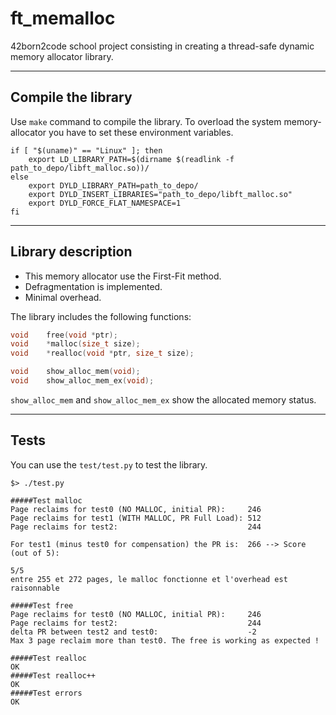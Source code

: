 # ft_memalloc

42born2code school project consisting in creating a thread-safe dynamic memory allocator library.

----------

Compile the library
-------------

Use `make` command to compile the library. To overload the system memory-allocator you have to set these environment variables.

```
if [ "$(uname)" == "Linux" ]; then
	export LD_LIBRARY_PATH=$(dirname $(readlink -f path_to_depo/libft_malloc.so))/
else
	export DYLD_LIBRARY_PATH=path_to_depo/
	export DYLD_INSERT_LIBRARIES="path_to_depo/libft_malloc.so"
	export DYLD_FORCE_FLAT_NAMESPACE=1 
fi
```

----------

Library description
-------------

- This memory allocator use the First-Fit method.
- Defragmentation is implemented.
- Minimal overhead.

The library includes the following functions:
```c
void	free(void *ptr);
void	*malloc(size_t size);
void	*realloc(void *ptr, size_t size);

void	show_alloc_mem(void);
void	show_alloc_mem_ex(void);
```
`show_alloc_mem` and `show_alloc_mem_ex` show the allocated memory status.

----------

Tests
-------
You can use the `test/test.py` to test the library.
```
$> ./test.py

#####Test malloc
Page reclaims for test0 (NO MALLOC, initial PR):     246
Page reclaims for test1 (WITH MALLOC, PR Full Load): 512
Page reclaims for test2:                             244

For test1 (minus test0 for compensation) the PR is:  266 --> Score (out of 5):

5/5
entre 255 et 272 pages, le malloc fonctionne et l'overhead est raisonnable

#####Test free
Page reclaims for test0 (NO MALLOC, initial PR):     246
Page reclaims for test2:                             244
delta PR between test2 and test0:                    -2
Max 3 page reclaim more than test0. The free is working as expected !

#####Test realloc
OK
#####Test realloc++
OK
#####Test errors
OK
```